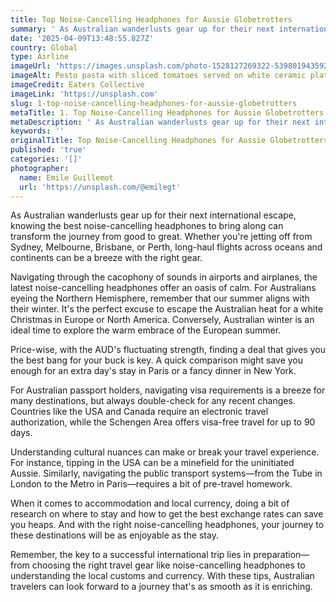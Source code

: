```yaml
---
title: Top Noise-Cancelling Headphones for Aussie Globetrotters
summary: ' As Australian wanderlusts gear up for their next international escape, knowing the best noise-cancelling headphones to bring along can transform the ...'
date: '2025-04-09T13:48:55.827Z'
country: Global
type: Airline
imageUrl: 'https://images.unsplash.com/photo-1528127269322-539801943592'
imageAlt: Pesto pasta with sliced tomatoes served on white ceramic plate
imageCredit: Eaters Collective
imageLink: 'https://unsplash.com'
slug: 1-top-noise-cancelling-headphones-for-aussie-globetrotters
metaTitle: 1. Top Noise-Cancelling Headphones for Aussie Globetrotters
metaDescription: ' As Australian wanderlusts gear up for their next international escape, knowing the best noise-cancelling headphones to bring along can transform the ...'
keywords: ''
originalTitle: Top Noise-Cancelling Headphones for Aussie Globetrotters
published: 'true'
categories: '[]'
photographer:
  name: Emile Guillemot
  url: 'https://unsplash.com/@emilegt'
---
```








As Australian wanderlusts gear up for their next international escape, knowing the best noise-cancelling headphones to bring along can transform the journey from good to great. Whether you're jetting off from Sydney, Melbourne, Brisbane, or Perth, long-haul flights across oceans and continents can be a breeze with the right gear. 

Navigating through the cacophony of sounds in airports and airplanes, the latest noise-cancelling headphones offer an oasis of calm. For Australians eyeing the Northern Hemisphere, remember that our summer aligns with their winter. It's the perfect excuse to escape the Australian heat for a white Christmas in Europe or North America. Conversely, Australian winter is an ideal time to explore the warm embrace of the European summer.

Price-wise, with the AUD's fluctuating strength, finding a deal that gives you the best bang for your buck is key. A quick comparison might save you enough for an extra day's stay in Paris or a fancy dinner in New York.

For Australian passport holders, navigating visa requirements is a breeze for many destinations, but always double-check for any recent changes. Countries like the USA and Canada require an electronic travel authorization, while the Schengen Area offers visa-free travel for up to 90 days.

Understanding cultural nuances can make or break your travel experience. For instance, tipping in the USA can be a minefield for the uninitiated Aussie. Similarly, navigating the public transport systems—from the Tube in London to the Metro in Paris—requires a bit of pre-travel homework.

When it comes to accommodation and local currency, doing a bit of research on where to stay and how to get the best exchange rates can save you heaps. And with the right noise-cancelling headphones, your journey to these destinations will be as enjoyable as the stay.

Remember, the key to a successful international trip lies in preparation—from choosing the right travel gear like noise-cancelling headphones to understanding the local customs and currency. With these tips, Australian travelers can look forward to a journey that's as smooth as it is enriching.
